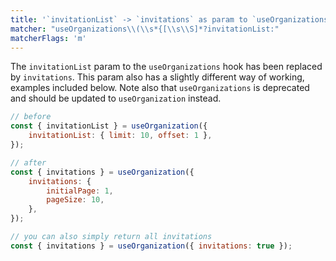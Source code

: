 ```yaml
---
title: '`invitationList` -> `invitations` as param to `useOrganizations`'
matcher: "useOrganizations\\(\\s*{[\\s\\S]*?invitationList:"
matcherFlags: 'm'
---
```


The `invitationList` param to the `useOrganizations` hook has been replaced by `invitations`. This param also has a slightly different way of working, examples included below. Note also that `useOrganizations` is deprecated and should be updated to `useOrganization` instead.

```js
// before
const { invitationList } = useOrganization({
	invitationList: { limit: 10, offset: 1 },
});

// after
const { invitations } = useOrganization({
	invitations: {
		initialPage: 1,
		pageSize: 10,
	},
});

// you can also simply return all invitations
const { invitations } = useOrganization({ invitations: true });
```
